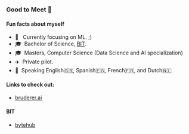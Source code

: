 ### Good to Meet :call_me_hand:

#### Fun facts about myself

- :robot: &nbsp; Currently focusing on ML. ;)
- :mortar_board:&nbsp; Bachelor of Science, [BIT](#bit).
- :mortar_board:&nbsp; Masters, Computer Science (Data Science and AI specialization)
- :airplane:&nbsp; Private pilot.
- :speech_balloon: &nbsp;Speaking English:uk:, Spanish:es:, French:fr:, and Dutch:netherlands:

#### Links to check out:

+ [bruderer.ai](https://www.bruderer.ai)


#### BIT

+ [bytehub](https://github.com/masterkram/bytehub)
